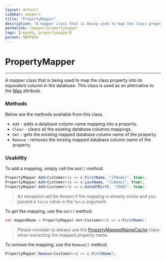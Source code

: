 ```yaml
---
layout: default
sidebar: mappers
title: "PropertyMapper"
description: "A mapper class that is being used to map the class property into its equivalent column in the database. This class is used as an alternative to Map attribute."
permalink: /mapper/propertymapper
tags: [repodb, propertymapper]
parent: MAPPERS
---
```


# PropertyMapper

---

A mapper class that is being used to map the class property into its equivalent column in the database. This class is used as an alternative to the [Map](/attribute/map) attribute.

### Methods

Below are the methods available from this class.

- `Add` - adds a database column name mapping into a property.
- `Clear` - clears all the existing database columns mappings.
- `Get` - gets the existing mapped database column name of the property.
- `Remove` - removes the exising mapped database column name of the property.

### Usability

To add a mapping, simply call the `Add()` method.

```csharp
PropertyMapper.Add<Customer>(c => c.FirstName, "[FName]", true);
PropertyMapper.Add<Customer>(c => c.LastName, "[LName]", true);
PropertyMapper.Add<Customer>(c => c.DateOfBirth, "[DOB]", true);
```

> An exception will be thrown if the mapping is already exists and you passed a `false` value in the `force` argument.

To get the mapping, use the `Get()` method.

```csharp
var mappedName = PropertyMapper.Get<Customer>(c => c.FirstName);
```

> Please consider to always use the [PropertyMappedNameCache](/cacher/classmappednamecache) class when extracting the mapped property name.

To remove the mapping, use the `Remove()` method.

```csharp
PropertyMapper.Remove<Customer>(c => c.FirstName);
```
